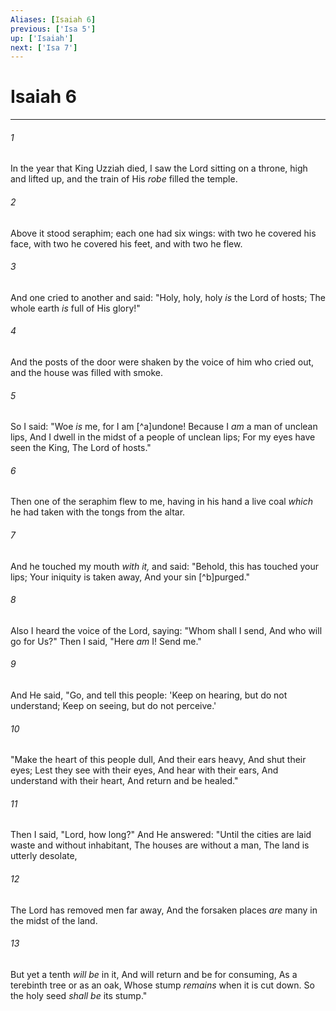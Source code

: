 ```yaml
---
Aliases: [Isaiah 6]
previous: ['Isa 5']
up: ['Isaiah']
next: ['Isa 7']
---
```

# Isaiah 6

***


###### 1 
In the year that King Uzziah died, I saw the Lord sitting on a throne, high and lifted up, and the train of His _robe_ filled the temple. 

###### 2 
Above it stood seraphim; each one had six wings: with two he covered his face, with two he covered his feet, and with two he flew. 

###### 3 
And one cried to another and said: "Holy, holy, holy _is_ the Lord of hosts; The whole earth _is_ full of His glory!" 

###### 4 
And the posts of the door were shaken by the voice of him who cried out, and the house was filled with smoke. 

###### 5 
So I said: "Woe _is_ me, for I am [^a]undone! Because I _am_ a man of unclean lips, And I dwell in the midst of a people of unclean lips; For my eyes have seen the King, The Lord of hosts." 

###### 6 
Then one of the seraphim flew to me, having in his hand a live coal _which_ he had taken with the tongs from the altar. 

###### 7 
And he touched my mouth _with it,_ and said: "Behold, this has touched your lips; Your iniquity is taken away, And your sin [^b]purged." 

###### 8 
Also I heard the voice of the Lord, saying: "Whom shall I send, And who will go for Us?" Then I said, "Here _am_ I! Send me." 

###### 9 
And He said, "Go, and tell this people: 'Keep on hearing, but do not understand; Keep on seeing, but do not perceive.' 

###### 10 
"Make the heart of this people dull, And their ears heavy, And shut their eyes; Lest they see with their eyes, And hear with their ears, And understand with their heart, And return and be healed." 

###### 11 
Then I said, "Lord, how long?" And He answered: "Until the cities are laid waste and without inhabitant, The houses are without a man, The land is utterly desolate, 

###### 12 
The Lord has removed men far away, And the forsaken places _are_ many in the midst of the land. 

###### 13 
But yet a tenth _will be_ in it, And will return and be for consuming, As a terebinth tree or as an oak, Whose stump _remains_ when it is cut down. So the holy seed _shall be_ its stump."
